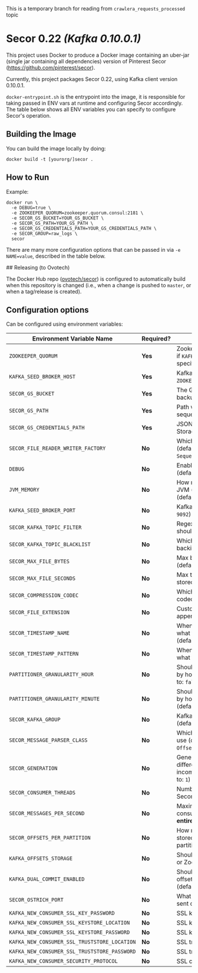 This is a temporary branch for reading from `crawlera_requests_processed` topic

# Secor 0.22 _(Kafka 0.10.0.1)_

This project uses Docker to produce a Docker image containing an uber-jar (single jar containing all dependencies) version of Pinterest Secor (https://github.com/pinterest/secor).

Currently, this project packages Secor 0.22, using Kafka client version 0.10.0.1.

`docker-entrypoint.sh` is the entrypoint into the image, it is responsible for taking passed in ENV vars at runtime and configuring Secor accordingly. The table below shows all ENV variables you can specify to configure Secor's operation.

## Building the Image

You can build the image locally by doing:

```shell
docker build -t [yourorg/]secor .
```

## How to Run

Example:

```shell
docker run \
  -e DEBUG=true \
  -e ZOOKEEPER_QUORUM=zookeeper.quorum.consul:2181 \
  -e SECOR_GS_BUCKET=YOUR_GS_BUCKET \
  -e SECOR_GS_PATH=YOUR_GS_PATH \
  -e SECOR_GS_CREDENTIALS_PATH=YOUR_GS_CREDENTIALS_PATH \
  -e SECOR_GROUP=raw_logs \
  secor
```

There are many more configuration options that can be passed in via `-e NAME=value`, described in the table below.

## Releasing (to Ovotech)

The Docker Hub repo ([ovotech/secor](https://hub.docker.com/r/ovotech/secor/)) is configured to automatically build when this repository is changed (i.e., when a change is pushed to `master`, or when a tag/release is created). 

## Configuration options

Can be configured using environment variables:

Environment Variable Name                    | Required? | Purpose
------------------------------------|-----------|---------------------------------------------------------------------------------------------------
`ZOOKEEPER_QUORUM`                           | **Yes**   | Zookeeper quorum (not required if `KAFKA_SEED_BROKER_HOST` is specified)
`KAFKA_SEED_BROKER_HOST`                     | **Yes**   | Kafka broker hosts (not required if `ZOOKEEPER_QUORUM` is specified)
`SECOR_GS_BUCKET`                            | **Yes**   | The GS bucket into which backups will be persisted
`SECOR_GS_PATH`                              | **Yes**   | Path within GS bucket where sequence files are stored
`SECOR_GS_CREDENTIALS_PATH`                  | **Yes**   | JSON file with Google Cloud Storage API credentials
`SECOR_FILE_READER_WRITER_FACTORY`           | **No**    | Which `WriterFactory` to use (defaults to: `SequenceFileReaderWriterFactory`)
`DEBUG`                                      | **No**    | Enable some debug logging (defaults to: `false`)
`JVM_MEMORY`                                 | **No**    | How much memory to give the JVM (via the `-Xmx` parameter) (defaults to: `512m`)
`KAFKA_SEED_BROKER_PORT`                     | **No**    | Kafka broker port (defaults to: `9092`)
`SECOR_KAFKA_TOPIC_FILTER`                   | **No**    | Regexp filter which topics it should replicate (defaults to: `.*`)
`SECOR_KAFKA_TOPIC_BLACKLIST`                | **No**    | Which topics to exclude from backing up
`SECOR_MAX_FILE_BYTES`                       | **No**    | Max bytes per file stored in S3 (defaults to: `200000000`)
`SECOR_MAX_FILE_SECONDS`                     | **No**    | Max time per file before it is stored in S3 (defaults to: `3600`)
`SECOR_COMPRESSION_CODEC`                    | **No**    | Which Hadoop compression codec to use for partition files
`SECOR_FILE_EXTENSION`                       | **No**    | Custom file extension to be appended to all partition names
`SECOR_TIMESTAMP_NAME`                       | **No**    | When using `DateMessageParser` what field to use in the JSON (defaults to: `timestamp`)
`SECOR_TIMESTAMP_PATTERN`                    | **No**    | When using `DateMessageParser` what format the timestamp is
`PARTITIONER_GRANULARITY_HOUR`               | **No**    | Should Secor partition the files up by hour as well as day? (defaults to: `false`)
`PARTITIONER_GRANULARITY_MINUTE`             | **No**    | Should Secor partition the files up by hour as well as hour, and day? (defaults to: `false`)
`SECOR_KAFKA_GROUP`                          | **No**    | Kafka consumer group name (defaults to: `secor_backup`)
`SECOR_MESSAGE_PARSER_CLASS`                 | **No**    | Which message parser factory to use (defaults to: `OffsetMessageParser`)
`SECOR_GENERATION`                           | **No**    | Generational version ID to differentiate between incompatible upgrades (defaults to: `1`)
`SECOR_CONSUMER_THREADS`                     | **No**    | Number of consumer threads per Secor process (defaults to: `7`)
`SECOR_MESSAGES_PER_SECOND`                  | **No**    | Maximum number of messages consumed per second for the **entire process** (defaults to: `10000`)
`SECOR_OFFSETS_PER_PARTITION`                | **No**    | How many offsets should be stored within a backed up partition? (defaults to: `10000000`)
`KAFKA_OFFSETS_STORAGE`                      | **No**    | Should offsets be stored in Kafka or ZooKeeper? (defaults to: `kafka`)
`KAFKA_DUAL_COMMIT_ENABLED`                  | **No**    | Should Secor commit processed offsets to Kafak AND ZooKeeper? (defaults to: `false`)
`SECOR_OSTRICH_PORT`                         | **No**    | What port should Ostrich data be sent on (defaults to: `9999`)
`KAFKA_NEW_CONSUMER_SSL_KEY_PASSWORD`        | **No**    | SSL key password
`KAFKA_NEW_CONSUMER_SSL_KEYSTORE_LOCATION`   | **No**    | SSL keystore location
`KAFKA_NEW_CONSUMER_SSL_KEYSTORE_PASSWORD`   | **No**    | SSL keystore password
`KAFKA_NEW_CONSUMER_SSL_TRUSTSTORE_LOCATION` | **No**    | SSL truststore location
`KAFKA_NEW_CONSUMER_SSL_TRUSTSTORE_PASSWORD` | **No**    | SSL truststore password
`KAFKA_NEW_CONSUMER_SECURITY_PROTOCOL`       | **No**    | SSL consumer security protocol
